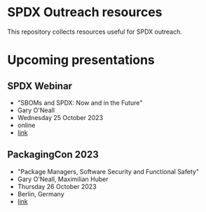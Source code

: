 ﻿# SPDX Outreach resources

This repository collects resources useful for SPDX outreach.

# Upcoming presentations

## SPDX Webinar
- "SBOMs and SPDX: Now and in the Future"
- Gary O'Neall
- Wednesday 25 October 2023
- online
- [link](https://www.brighttalk.com/webcast/13983/590892)

## PackagingCon 2023
- "Package Managers, Software Security and Functional Safety"
- Gary O'Neall, Maximilian Huber
- Thursday 26 October 2023
- Berlin, Germany
- [link](https://cfp.packaging-con.org/2023/talk/VGS8ZS/)

<!-- 
-->

